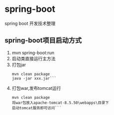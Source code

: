 # spring-boot
spring boot 开发技术整理

## spring-boot项目启动方式
1. mvn spring-boot:run
2. 启动类直接运行主方法
3. 打包jar  
	```<packaging>jar</packaging>  
	mvn clean package  
	java -jar xxx.jar```
4. 打包war,发布tomcat运行  
	```<packaging>war</packaging>  
	mvn clean package  
	将war包放入apache-tomcat-8.5.50\webapps\目录下  
	启动tomcat服务即可访问```